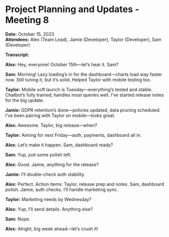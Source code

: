 # Project Planning and Updates - Meeting 8

**Date:** October 15, 2023  
**Attendees:** Alex (Team Lead), Jamie (Developer), Taylor (Developer), Sam (Developer)

**Transcript:**

**Alex:** Hey, everyone! October 15th—let’s hear it. Sam?

**Sam:** Morning! Lazy loading’s in for the dashboard—charts load way faster now. Still tuning it, but it’s solid. Helped Taylor with mobile testing too.

**Taylor:** Mobile soft launch is Tuesday—everything’s tested and stable. Chatbot’s fully trained; handles most queries well. I’ve started release notes for the big update.

**Jamie:** GDPR retention’s done—policies updated, data pruning scheduled. I’ve been pairing with Taylor on mobile—looks great.

**Alex:** Awesome. Taylor, big release—when?

**Taylor:** Aiming for next Friday—auth, payments, dashboard all in.

**Alex:** Let’s make it happen. Sam, dashboard ready?

**Sam:** Yup, just some polish left.

**Alex:** Good. Jamie, anything for the release?

**Jamie:** I’ll double-check auth stability.

**Alex:** Perfect. Action items: Taylor, release prep and notes. Sam, dashboard polish. Jamie, auth checks. I’ll handle marketing sync.

**Taylor:** Marketing needs by Wednesday?

**Alex:** Yup, I’ll send details. Anything else?

**Sam:** Nope.

**Alex:** Alright, big week ahead—let’s crush it!